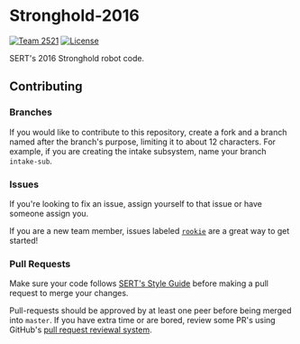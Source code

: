 # Stronghold-2016

[![Team 2521][team-img]][team-url]
[![License][license-img]][license-url]

SERT's 2016 Stronghold robot code.

## Contributing

### Branches

If you would like to contribute to this repository, create a fork and a branch
named after the branch's purpose, limiting it to about 12 characters. For
example, if you are creating the intake subsystem, name your branch
`intake-sub`.

### Issues

If you're looking to fix an issue, assign yourself to that issue or have
someone assign you.

If you are a new team member, issues labeled
[`rookie`](https://github.com/SouthEugeneRoboticsTeam/Stronghold-2016/issues?q=is%3Aissue+is%3Aopen+label%3Arookie)
are a great way to get started!

### Pull Requests

Make sure your code follows
[SERT's Style Guide](https://github.com/SouthEugeneRoboticsTeam/Style-Guidelines)
before making a pull request to merge your changes.

Pull-requests should be approved by at least one peer before being merged into
`master`. If you have extra time or are bored, review some PR's using GitHub's
[pull request reviewal system](https://help.github.com/articles/about-pull-request-reviews/).

<!-- Badge URLs -->

[team-img]:      https://img.shields.io/badge/team-2521-7d26cd.svg?style=flat-square
[team-url]:      https://sert2521.org
[license-img]:   https://img.shields.io/npm/dm/hltv-livescore.svg?style=flat-square
[license-url]:   https://github.com/SouthEugeneRoboticsTeam/Stronghold-2016/blob/master/LICENSE
